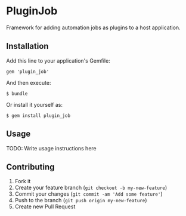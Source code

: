 # PluginJob

Framework for adding automation jobs as plugins to a host application.

## Installation

Add this line to your application's Gemfile:

    gem 'plugin_job'

And then execute:

    $ bundle

Or install it yourself as:

    $ gem install plugin_job

## Usage

TODO: Write usage instructions here

## Contributing

1. Fork it
2. Create your feature branch (`git checkout -b my-new-feature`)
3. Commit your changes (`git commit -am 'Add some feature'`)
4. Push to the branch (`git push origin my-new-feature`)
5. Create new Pull Request
